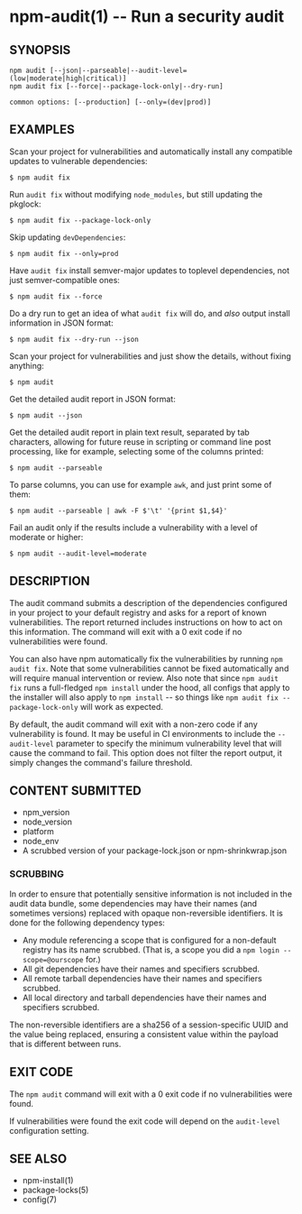npm-audit(1) -- Run a security audit
====================================

## SYNOPSIS

    npm audit [--json|--parseable|--audit-level=(low|moderate|high|critical)]
    npm audit fix [--force|--package-lock-only|--dry-run]

    common options: [--production] [--only=(dev|prod)]

## EXAMPLES

Scan your project for vulnerabilities and automatically install any compatible
updates to vulnerable dependencies:
```
$ npm audit fix
```

Run `audit fix` without modifying `node_modules`, but still updating the
pkglock:
```
$ npm audit fix --package-lock-only
```

Skip updating `devDependencies`:
```
$ npm audit fix --only=prod
```

Have `audit fix` install semver-major updates to toplevel dependencies, not just
semver-compatible ones:
```
$ npm audit fix --force
```

Do a dry run to get an idea of what `audit fix` will do, and _also_ output
install information in JSON format:
```
$ npm audit fix --dry-run --json
```

Scan your project for vulnerabilities and just show the details, without fixing
anything:
```
$ npm audit
```

Get the detailed audit report in JSON format:
```
$ npm audit --json
```

Get the detailed audit report in plain text result, separated by tab characters, allowing for
future reuse in scripting or command line post processing, like for example, selecting
some of the columns printed:
```
$ npm audit --parseable
```

To parse columns, you can use for example `awk`, and just print some of them:
```
$ npm audit --parseable | awk -F $'\t' '{print $1,$4}'
```

Fail an audit only if the results include a vulnerability with a level of moderate or higher:
```
$ npm audit --audit-level=moderate
```

## DESCRIPTION

The audit command submits a description of the dependencies configured in
your project to your default registry and asks for a report of known
vulnerabilities. The report returned includes instructions on how to act on
this information. The command will exit with a 0 exit code if no
vulnerabilities were found.

You can also have npm automatically fix the vulnerabilities by running `npm
audit fix`. Note that some vulnerabilities cannot be fixed automatically and
will require manual intervention or review. Also note that since `npm audit fix`
runs a full-fledged `npm install` under the hood, all configs that apply to the
installer will also apply to `npm install` -- so things like `npm audit fix
--package-lock-only` will work as expected.

By default, the audit command will exit with a non-zero code if any vulnerability
is found. It may be useful in CI environments to include the `--audit-level` parameter
to specify the minimum vulnerability level that will cause the command to fail. This
option does not filter the report output, it simply changes the command's failure
threshold.

## CONTENT SUBMITTED

* npm_version
* node_version
* platform
* node_env
* A scrubbed version of your package-lock.json or npm-shrinkwrap.json

### SCRUBBING

In order to ensure that potentially sensitive information is not included in
the audit data bundle, some dependencies may have their names (and sometimes
versions) replaced with opaque non-reversible identifiers.  It is done for
the following dependency types:

* Any module referencing a scope that is configured for a non-default
  registry has its name scrubbed.  (That is, a scope you did a `npm login --scope=@ourscope` for.)
* All git dependencies have their names and specifiers scrubbed.
* All remote tarball dependencies have their names and specifiers scrubbed.
* All local directory and tarball dependencies have their names and specifiers scrubbed.

The non-reversible identifiers are a sha256 of a session-specific UUID and the
value being replaced, ensuring a consistent value within the payload that is
different between runs.

## EXIT CODE

The `npm audit` command will exit with a 0 exit code if no vulnerabilities were found.

If vulnerabilities were found the exit code will depend on the `audit-level`
configuration setting.

## SEE ALSO

* npm-install(1)
* package-locks(5)
* config(7)
